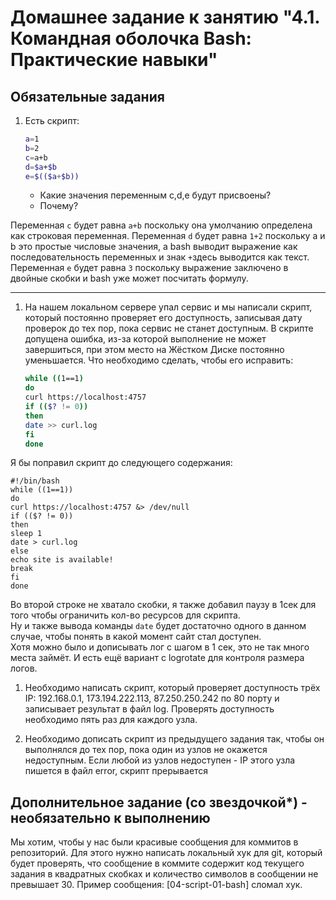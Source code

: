 # Домашнее задание к занятию "4.1. Командная оболочка Bash: Практические навыки"

## Обязательные задания

1. Есть скрипт:
	```bash
	a=1
	b=2
	c=a+b
	d=$a+$b
	e=$(($a+$b))
	```
	* Какие значения переменным c,d,e будут присвоены?
	* Почему?

Переменная `с` будет равна `a+b` поскольку она умолчанию определена как строковая переменная.
Переменная `d` будет равна `1+2` поскольку a и b это простые числовые значения, а bash выводит выражение как последовательность переменных и знак `+`здесь выводится как текст.
Переменная `e` будет равна `3` поскольку выражение заключено в двойные скобки и bash уже может посчитать формулу. 

---

1. На нашем локальном сервере упал сервис и мы написали скрипт, который постоянно проверяет его доступность, записывая дату проверок до тех пор, пока сервис не станет доступным. В скрипте допущена ошибка, из-за которой выполнение не может завершиться, при этом место на Жёстком Диске постоянно уменьшается. Что необходимо сделать, чтобы его исправить:
	```bash
	while ((1==1)
	do
	curl https://localhost:4757
	if (($? != 0))
	then
	date >> curl.log
	fi
	done
	```
	
Я бы поправил скрипт до следующего содержания:
```
#!/bin/bash
while ((1==1))
do
curl https://localhost:4757 &> /dev/null
if (($? != 0))
then
sleep 1
date > curl.log
else
echo site is available!
break
fi
done
```
Во второй строке не хватало скобки, я также добавил паузу в 1сек для того чтобы ограничить кол-во ресурсов для скрипта.  
Ну и также вывода команды `date` будет достаточно одного в данном случае, чтобы понять в какой момент сайт стал доступен.  
Хотя можно было и дописывать лог с шагом в 1 сек, это не так много места займёт. И есть ещё вариант с logrotate для контроля размера логов.
	
	
1. Необходимо написать скрипт, который проверяет доступность трёх IP: 192.168.0.1, 173.194.222.113, 87.250.250.242 по 80 порту и записывает результат в файл log. Проверять доступность необходимо пять раз для каждого узла.

1. Необходимо дописать скрипт из предыдущего задания так, чтобы он выполнялся до тех пор, пока один из узлов не окажется недоступным. Если любой из узлов недоступен - IP этого узла пишется в файл error, скрипт прерывается

## Дополнительное задание (со звездочкой*) - необязательно к выполнению

Мы хотим, чтобы у нас были красивые сообщения для коммитов в репозиторий. Для этого нужно написать локальный хук для git, который будет проверять, что сообщение в коммите содержит код текущего задания в квадратных скобках и количество символов в сообщении не превышает 30. Пример сообщения: \[04-script-01-bash\] сломал хук.


